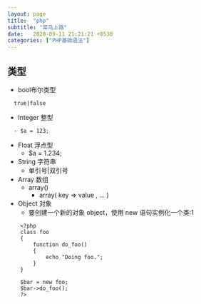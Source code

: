 ```yaml
---
layout: page
title:  "php"
subtitle: "菜鸟上路"
date:   2020-09-11 21:21:21 +0530
categories: ["PHP基础语法"]
---
```


## 类型
- bool布尔类型
```
  true|false
```
- Integer 整型 
```
  - $a = 123;
```
- Float 浮点型 
  - $a = 1.234;
- String 字符串 
  - 单引号|双引号
- Array 数组 
  - array()
    - array(  key =>  value
     , ...
     )
- Object 对象 
  - 要创建一个新的对象 object，使用 new 语句实例化一个类:1

```
    <?php
    class foo
    {
        function do_foo()
        {
            echo "Doing foo."; 
        }
    }

    $bar = new foo;
    $bar->do_foo();
    ?> 
```
